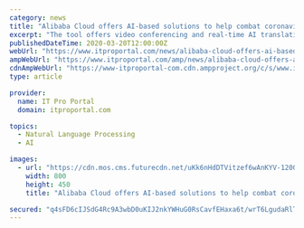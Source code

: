```yaml
---
category: news
title: "Alibaba Cloud offers AI-based solutions to help combat coronavirus"
excerpt: "The tool offers video conferencing and real-time AI translation into 11 languages: Arabic, Bahasa, Chinese, English, French, Japanese, Russian, Spanish, Thai, Turkish, and Vietnamese. Another tool, the Epidemic Prediction Solution, models epidemic characteristics of the disease in different geographies, estimating the scale, peak and duration ..."
publishedDateTime: 2020-03-20T12:00:00Z
webUrl: "https://www.itproportal.com/news/alibaba-cloud-offers-ai-based-cloud-solutions-to-help-combat-the-coronavirus/"
ampWebUrl: "https://www.itproportal.com/amp/news/alibaba-cloud-offers-ai-based-cloud-solutions-to-help-combat-the-coronavirus/"
cdnAmpWebUrl: "https://www-itproportal-com.cdn.ampproject.org/c/s/www.itproportal.com/amp/news/alibaba-cloud-offers-ai-based-cloud-solutions-to-help-combat-the-coronavirus/"
type: article

provider:
  name: IT Pro Portal
  domain: itproportal.com

topics:
  - Natural Language Processing
  - AI

images:
  - url: "https://cdn.mos.cms.futurecdn.net/uKk6nHdDTVitzef6wAnKYV-1200-80.jpg"
    width: 800
    height: 450
    title: "Alibaba Cloud offers AI-based solutions to help combat coronavirus"

secured: "q4sFD6cIJSdG4Rc9A3wbD0uKIJ2nkYWHuG0RsCavfEHaxa6t/wrT6LgudaRlTsnjUzZj1dBOJ4WrI0FRSI0miZ7CVs4TEHUAadyj8tcC76+dBjuetoKt9w9AZThavopzTrwIR/bNwavrSL4Q/sGnEzR9F5QoQb9rtC9p/9ai1byzrFnQsgofrN1ai4CHZ2HnS99saA5HH/RCIVJ/h0wT0diimuPA2C93T8vjPo7/4fkWdpT7K/grjVI7+hLF8J6ZtThS9nK+lpk9g1JNpm4acW4eSjcKLlEwvxMbP1IK9qXMBGdzwscMzoILl2mP/WUW;j+0oAVvIQUI2HkurMvg7pg=="
---
```


